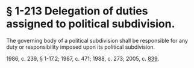 # § 1-213 Delegation of duties assigned to political subdivision.

<p>The governing body of a political subdivision shall be responsible for any duty or responsibility imposed upon its political subdivision.</p><p>1986, c. 239, § 1-17.2; 1987, c. 471; 1988, c. 273; 2005, c. <a href='http://lis.virginia.gov/cgi-bin/legp604.exe?051+ful+CHAP0839'>839</a>.</p>